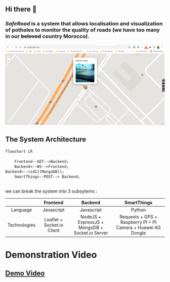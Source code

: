 ## Hi there 👋

### _SafeRoad_ is a system that allows localisation and visualization of potholes to monitor the quality of roads (we have too many in our ~~beloved~~ country Morocco).

![Web Application](./assets/amsa6-pothole-detection.jpg)

## The System Architecture

```mermaid
flowchart LR

    Frontend--GET-->Backend;
    Backend<--WS-->Frontend;
Backend<-->id1[(MongoDB)];
    SmartThings--POST--> Backend;
    

```
<!--
![IoT System Architecture](./assets/iot-app-architecture.jpg)
-->


we can break the system into 3 subsytems :

|              |          Frontend          |                     Backend                     |                         SmartThings                          |
| :----------: | :------------------------: | :---------------------------------------------: | :----------------------------------------------------------: |
|   Language   |         Javascript         |                   Javascript                    |                            Python                            |
| Technologies | Leaflet + Socket.io Client | NodeJS + ExpressJS + MongoDB + Socket.io Server | Requests + GPS + Raspberry PI + PI Camera + Huawei 4G Dongle |

# Demonstration Video

## [Demo Video](https://drive.google.com/file/d/1cuEcpcOaUutxG1opQEddCqUB-Nxv5CWZ/view?usp=sharing)
